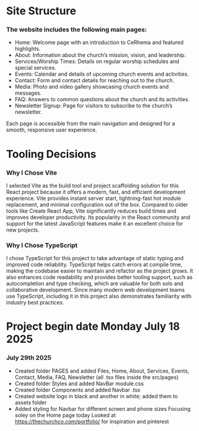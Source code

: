 # Site Structure

### The website includes the following main pages:

- Home: Welcome page with an introduction to CeRhema and featured highlights.
- About: Information about the church’s mission, vision, and leadership.
- Services/Worship Times: Details on regular worship schedules and special services.
- Events: Calendar and details of upcoming church events and activities.
- Contact: Form and contact details for reaching out to the church.
- Media: Photo and video gallery showcasing church events and messages.
- FAQ: Answers to common questions about the church and its activities.
- Newsletter Signup: Page for visitors to subscribe to the church’s newsletter.

Each page is accessible from the main navigation and designed for a smooth, responsive user experience.

# Tooling Decisions

### Why I Chose Vite

I selected Vite as the build tool and project scaffolding solution for this React project because it offers a modern, fast, and efficient development experience. Vite provides instant server start, lightning-fast hot module replacement, and minimal configuration out of the box. Compared to older tools like Create React App, Vite significantly reduces build times and improves developer productivity. Its popularity in the React community and support for the latest JavaScript features make it an excellent choice for new projects.

### Why I Chose TypeScript

I chose TypeScript for this project to take advantage of static typing and improved code reliability. TypeScript helps catch errors at compile time, making the codebase easier to maintain and refactor as the project grows. It also enhances code readability and provides better tooling support, such as autocompletion and type checking, which are valuable for both solo and collaborative development. Since many modern web development teams use TypeScript, including it in this project also demonstrates familiarity with industry best practices.

# Project begin date Monday July 18 2025
### July 29th 2025
- Created folder PAGES and added Files, Home, About, Services, Events, Contact, Media, FAQ, Newsletter (all .tsx files inside the src/pages)
- Created folder Styles and added NavBar module.css
- Created folder Components and added Navbar .tsx
- Created website logo in black and another in white; added them to assets folder
- Added styling for Navbar for different screen and phone sizes
Focusing soley on the Home page today
Looked at https://thechurchco.com/portfolio/ for inspiration and pinterest

